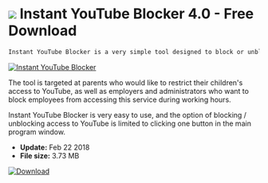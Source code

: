 # ![](https://cdn.softexe.net/static/icon/0/instant-youtube-blocker-10640.png) Instant YouTube Blocker 4.0 - Free Download

```sh
Instant YouTube Blocker is a very simple tool designed to block or unblock Windows using the YouTube video website.
```
[![Instant YouTube Blocker](https://gallery.dpcdn.pl/imgc/Tools/80539/g_-_420x350_1.5_-_x25f0427e-6181-4ce9-ba7a-3fb00b16ab54.png)](https://softexe.net/win/security-privacy/access-control/instant-youtube-blocker:pRfdR.html)

The tool is targeted at parents who would like to restrict their children's access to YouTube, as well as employers and administrators who want to block employees from accessing this service during working hours.
 
 Instant YouTube Blocker is very easy to use, and the option of blocking / unblocking access to YouTube is limited to clicking one button in the main program window.


- **Update:** Feb 22 2018
- **File size:** 3.73 MB

[![Download](https://cdn.softexe.net/static/img/download.png)](https://softexe.net/win/security-privacy/access-control/instant-youtube-blocker:pRfdR.html)

